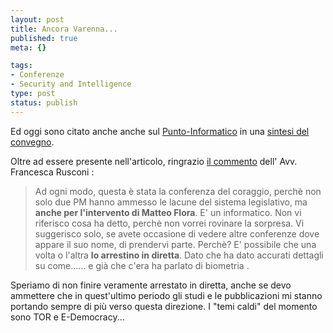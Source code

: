 ```yaml
--- 
layout: post
title: Ancora Varenna...
published: true
meta: {}

tags: 
- Conferenze
- Security and Intelligence
type: post
status: publish
---
```

Ed oggi sono citato anche anche sul [Punto-Informatico](http://punto-informatico.it/p.asp?i=57679&r=PI) in una [sintesi del convegno](http://punto-informatico.it/p.asp?i=57679&r=PI). 

Oltre ad essere presente nell'articolo, ringrazio [il commento](http://punto-informatico.it/forum/pol.asp?mid=1298446&r=PI) dell' Avv. Francesca Rusconi :

>Ad ogni modo, questa è stata la conferenza del coraggio, perchè non solo due PM hanno ammesso le lacune del sistema legislativo, ma <strong>anche per l'intervento di Matteo Flora</strong>.
>E' un informatico. Non vi riferisco cosa ha detto, perchè non vorrei rovinare la sorpresa. Vi suggerisco solo, se avete occasione di vedere altre conferenze dove appare il suo nome, di prendervi parte. Perchè? E' possibile che una volta o l'altra <strong>lo arrestino in diretta</strong>. Dato che ha dato accurati dettagli su come......
>e già che c'era ha parlato di biometria .

Speriamo di non finire veramente arrestato in diretta, anche se devo ammettere che in quest'ultimo periodo gli studi e le pubblicazioni mi stanno portando sempre di più verso questa direzione. I "temi caldi" del momento sono TOR e E-Democracy... 
